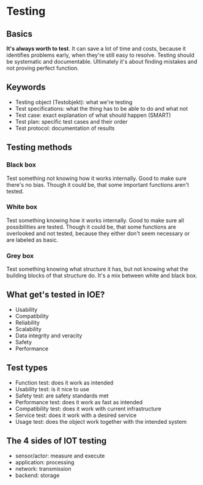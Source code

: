 # Testing

## Basics

**It's always worth to test**. It can save a lot of time and costs, because it identifies problems early, when they're still easy to resolve. Testing should be systematic and documentable. Ultimately it's about finding mistakes and not proving perfect function.

## Keywords

- Testing object (Testobjekt): what we're testing
- Test specifications: what the thing has to be able to do and what not
- Test case: exact explanation of what should happen (SMART)
- Test plan: specific test cases and their order
- Test protocol: documentation of results

## Testing methods

### Black box

Test something not knowing how it works internally. Good to make sure there's no bias. Though it could be, that some important functions aren't tested.

### White box

Test something knowing how it works internally. Good to make sure all possibilities are tested. Though it could be, that some functions are overlooked and not tested, because they either don't seem necessary or are labeled as basic.

### Grey box

Test something knowing what structure it has, but not knowing what the building blocks of that structure do. It's a mix between white and black box.

## What get's tested in IOE?

- Usability
- Compatibility
- Reliability
- Scalability
- Data integrity and veracity
- Safety
- Performance

## Test types

- Function test: does it work as intended
- Usability test: is it nice to use
- Safety test: are safety standards met
- Performance test: does it work as fast as intended
- Compatibility test: does it work with current infrastructure
- Service test: does it work with a desired service
- Usage test: does the object work together with the intended system

## The 4 sides of IOT testing

- sensor/actor: measure and execute
- application: processing
- network: transmission
- backend: storage
